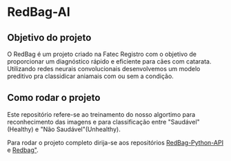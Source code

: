 # RedBag-AI

## Objetivo do projeto

O RedBag é um projeto criado na Fatec Registro com o objetivo de proporcionar um diagnóstico rápido e eficiente para cães com catarata. Utilizando redes neurais convolucionais desenvolvemos um modelo preditivo
pra classidicar aniamais com ou sem a condição.

## Como rodar o projeto

Este repositório refere-se ao treinamento do nosso algortimo para reconhecimento das imagens e para classificação entre "Saudável"(Healthy) e "Não Saudável"(Unhealthy).

Para rodar o projeto completo dirija-se aos repositórios <a href="https://github.com/MateusOK/RedBag-Python-API">RedBag-Python-API</a> e <a href="https://github.com/MateusOK/Redbag">Redbag"</a>.
